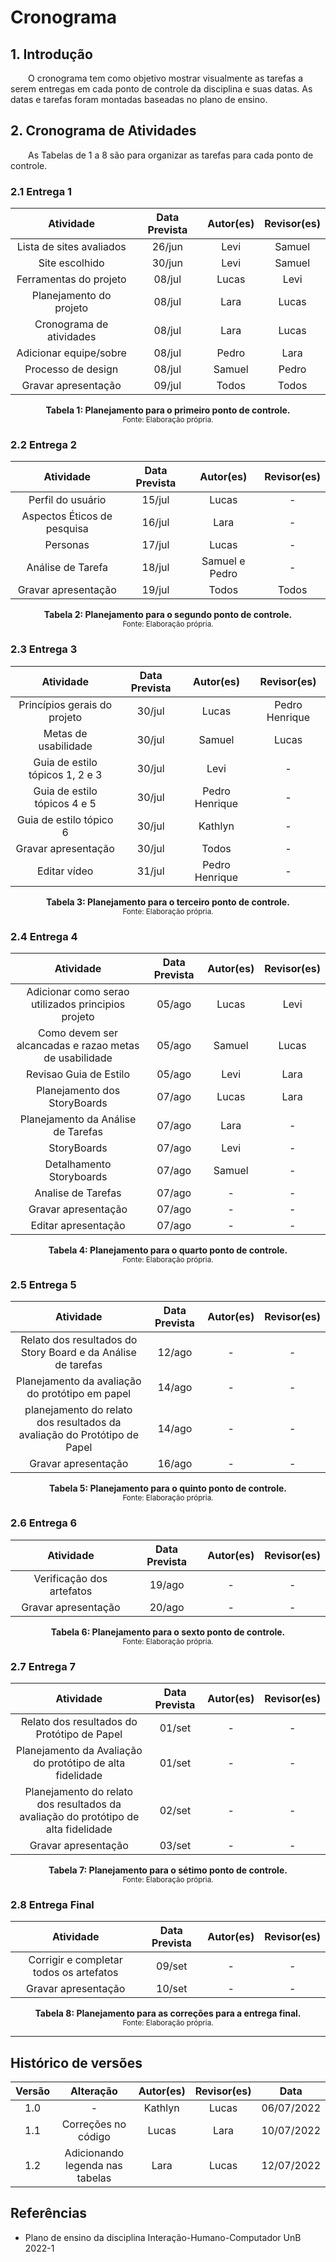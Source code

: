 # Cronograma

## 1. Introdução

&emsp;&emsp;O cronograma tem como objetivo mostrar visualmente as tarefas a serem entregas em cada ponto de controle da disciplina e suas datas. As datas e tarefas foram montadas baseadas no  plano de ensino.

## 2. Cronograma de Atividades

&emsp;&emsp;As Tabelas de 1 a 8 são para organizar as tarefas para cada ponto de controle.

### 2.1 Entrega 1

|           Atividade          |    Data  Prevista  |  Autor(es) | Revisor(es) |
|:----------------------------:|:----------:| :--------: | :---------: |
| Lista de sites avaliados     |        26/jun    | Levi | Samuel |
|        Site escolhido        |   30/jun     | Levi | Samuel |
|    Ferramentas do projeto    |   08/jul  | Lucas | Levi |
|     Planejamento do projeto  |    08/jul| Lara | Lucas |
|     Cronograma de atividades |    08/jul| Lara | Lucas |
|    Adicionar equipe/sobre    |    08/jul| Pedro | Lara |
|         Processo de design   |  08/jul| Samuel | Pedro |
|      Gravar apresentação     |  09/jul| Todos | Todos |

<figcaption align='center'>
    <b>Tabela 1: Planejamento para o primeiro ponto de controle.</b>
    <br><small>Fonte: Elaboração própria.</small>
</figcaption>

### 2.2 Entrega 2

|           Atividade          |    Data  Prevista  | Autor(es) | Revisor(es) |
|:----------------------------:|:----------:| :-------: | :---------: |
| Perfil do usuário    |        15/jul    | Lucas | - |
|        Aspectos Éticos de pesquisa       |   16/jul     | Lara | - |
|    Personas    |   17/jul  | Lucas | - |
|     Análise de Tarefa  |    18/jul| Samuel e Pedro | - |
|      Gravar apresentação     |  19/jul| Todos | Todos |

<figcaption align='center'>
    <b>Tabela 2: Planejamento para o segundo ponto de controle.</b>
    <br><small>Fonte: Elaboração própria.</small>
</figcaption>

### 2.3 Entrega 3

|           Atividade          |    Data Prevista    | Autor(es) | Revisor(es) |
|:----------------------------:|:----------:| :-------: | :---------: |
| Princípios gerais do projeto    |        30/jul    | Lucas | Pedro Henrique |
|        Metas de usabilidade       |   30/jul     | Samuel | Lucas |
|    Guia de estilo tópicos 1, 2  e  3  |   30/jul  | Levi | - |
|    Guia de estilo tópicos 4 e 5  |   30/jul  | Pedro Henrique | - |
|    Guia de estilo tópico 6  |   30/jul  | Kathlyn | - |
|      Gravar apresentação     |  30/jul| Todos | - |
|      Editar vídeo     |  31/jul| Pedro Henrique | - |

<figcaption align='center'>
    <b>Tabela 3: Planejamento para o terceiro ponto de controle.</b>
    <br><small>Fonte: Elaboração própria.</small>
</figcaption>

### 2.4 Entrega 4

|           Atividade          |    Data Prevista   | Autor(es) | Revisor(es) |
|:----------------------------:|:----------:|  :-------: | :---------: |
| Adicionar como serao utilizados principios projeto    |        05/ago    | Lucas | Levi |
| Como devem ser alcancadas e razao metas de usabilidade    |        05/ago    | Samuel | Lucas |
| Revisao Guia de Estilo    |        05/ago    | Levi | Lara |
| Planejamento dos StoryBoards    |        07/ago    | Lucas | Lara |
| Planejamento da Análise de Tarefas    |        07/ago    | Lara | - |
| StoryBoards    |        07/ago    | Levi | - |
| Detalhamento Storyboards    |        07/ago    | Samuel | - |
| Analise de Tarefas    |        07/ago    | - | - |
|      Gravar apresentação     |  07/ago |- | - |
|      Editar apresentação     |  07/ago |- | - |

<figcaption align='center'>
    <b>Tabela 4: Planejamento para o quarto ponto de controle.</b>
    <br><small>Fonte: Elaboração própria.</small>
</figcaption>

### 2.5 Entrega 5

|           Atividade          |    Data Prevista   | Autor(es) | Revisor(es) |
|:----------------------------:|:----------:|  :-------: | :---------: |
| Relato dos resultados do Story Board e da Análise de tarefas    |        12/ago    |- | - |
|    Planejamento da avaliação do protótipo em papel    |   14/ago  |- | - |
|     planejamento do relato dos resultados da avaliação do Protótipo de Papel  |    14/ago|- | - |
|      Gravar apresentação     |  16/ago|- | - |

<figcaption align='center'>
    <b>Tabela 5: Planejamento para o quinto ponto de controle.</b>
    <br><small>Fonte: Elaboração própria.</small>
</figcaption>

### 2.6 Entrega 6

|           Atividade          |    Data Prevista   | Autor(es) | Revisor(es) |
|:----------------------------:|:----------:|  :-------: | :---------: |
| Verificação dos artefatos     |        19/ago    |- | - |
|      Gravar apresentação     |  20/ago |- | - |

<figcaption align='center'>
    <b>Tabela 6: Planejamento para o sexto ponto de controle.</b>
    <br><small>Fonte: Elaboração própria.</small>
</figcaption>

### 2.7 Entrega 7

|           Atividade          |    Data Prevista   | Autor(es) | Revisor(es) |
|:----------------------------:|:----------:|  :-------: | :---------: |
|  Relato dos resultados do Protótipo de Papel     |        01/set    | - | - |
|      Planejamento da Avaliação do protótipo de alta fidelidade       |   01/set     | - | - |
|     Planejamento do relato dos resultados da avaliação do protótipo de alta fidelidade   |   02/set  | - | - |
|     Gravar apresentação  |    03/set| - | - |

<figcaption align='center'>
    <b>Tabela 7: Planejamento para o sétimo ponto de controle.</b>
    <br><small>Fonte: Elaboração própria.</small>
</figcaption>

### 2.8 Entrega Final

|           Atividade          |    Data Prevista   | Autor(es) | Revisor(es) |
|:----------------------------:|:----------:|  :-------: | :---------: |
| Corrigir e completar todos os artefatos     |        09/set    | - | - |
|      Gravar apresentação     |  10/set| - | - |

<figcaption align='center'>
    <b>Tabela 8: Planejamento para as correções para a entrega final.</b>
    <br><small>Fonte: Elaboração própria.</small>
</figcaption>

---

## Histórico de versões

| Versão |                Alteração               | Autor(es) |         Revisor(es)        |  Data |
|:------:|:--------------------------------------:|:-----------:|:----------------------:|:-----:|
|   1.0  |                    -                   |    Kathlyn    | Lucas | 06/07/2022 |
|   1.1  |   Correções no código                  |    Lucas    | Lara  | 10/07/2022 |
|   1.2  |   Adicionando legenda nas tabelas      | Lara | Lucas | 12/07/2022 |

## Referências

- Plano de ensino da disciplina Interação-Humano-Computador UnB 2022-1